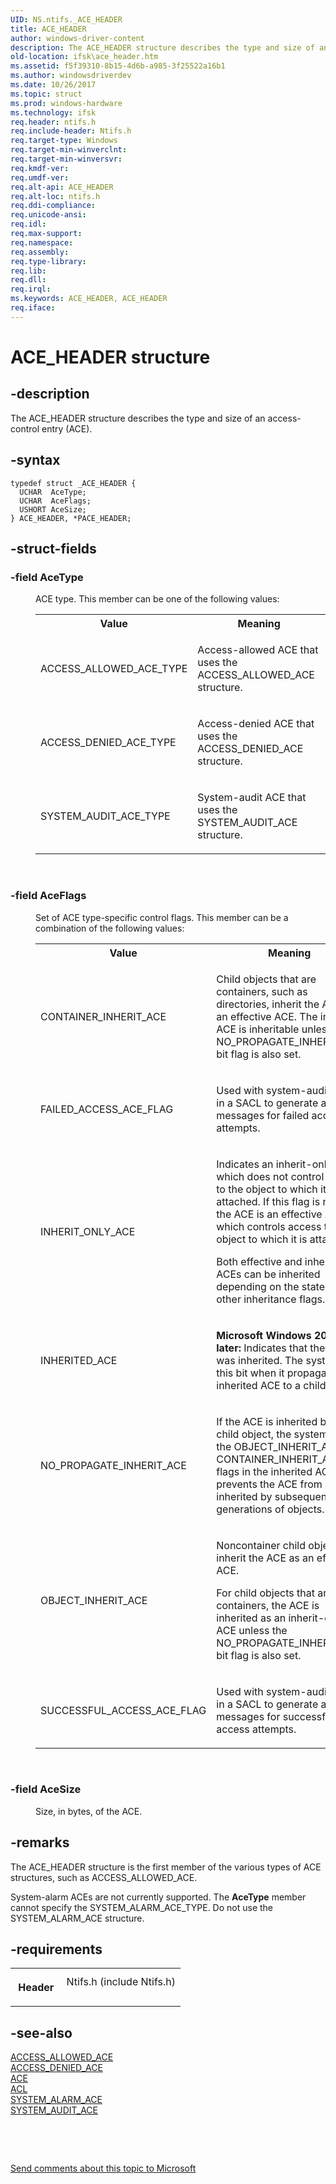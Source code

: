 ```yaml
---
UID: NS.ntifs._ACE_HEADER
title: ACE_HEADER
author: windows-driver-content
description: The ACE_HEADER structure describes the type and size of an access-control entry (ACE).
old-location: ifsk\ace_header.htm
ms.assetid: f5f39310-8b15-4d6b-a985-3f25522a16b1
ms.author: windowsdriverdev
ms.date: 10/26/2017
ms.topic: struct
ms.prod: windows-hardware
ms.technology: ifsk
req.header: ntifs.h
req.include-header: Ntifs.h
req.target-type: Windows
req.target-min-winverclnt: 
req.target-min-winversvr: 
req.kmdf-ver: 
req.umdf-ver: 
req.alt-api: ACE_HEADER
req.alt-loc: ntifs.h
req.ddi-compliance: 
req.unicode-ansi: 
req.idl: 
req.max-support: 
req.namespace: 
req.assembly: 
req.type-library: 
req.lib: 
req.dll: 
req.irql: 
ms.keywords: ACE_HEADER, ACE_HEADER
req.iface: 
---
```


# ACE_HEADER structure



## -description
<p>The ACE_HEADER structure describes the type and size of an access-control entry (ACE). </p>


## -syntax

````
typedef struct _ACE_HEADER {
  UCHAR  AceType;
  UCHAR  AceFlags;
  USHORT AceSize;
} ACE_HEADER, *PACE_HEADER;
````


## -struct-fields
<dl>

### -field <b>AceType</b>

<dd>
<p>ACE type. This member can be one of the following values: </p>
<table>
<tr>
<th>Value</th>
<th>Meaning</th>
</tr>
<tr>
<td>
<p>ACCESS_ALLOWED_ACE_TYPE</p>
</td>
<td>
<p>Access-allowed ACE that uses the ACCESS_ALLOWED_ACE structure.</p>
</td>
</tr>
<tr>
<td>
<p>ACCESS_DENIED_ACE_TYPE</p>
</td>
<td>
<p>Access-denied ACE that uses the ACCESS_DENIED_ACE structure.</p>
</td>
</tr>
<tr>
<td>
<p>SYSTEM_AUDIT_ACE_TYPE</p>
</td>
<td>
<p>System-audit ACE that uses the SYSTEM_AUDIT_ACE structure.</p>
</td>
</tr>
</table>
<p> </p>
</dd>

### -field <b>AceFlags</b>

<dd>
<p>Set of ACE type-specific control flags. This member can be a combination of the following values: </p>
<table>
<tr>
<th>Value</th>
<th>Meaning</th>
</tr>
<tr>
<td>
<p>CONTAINER_INHERIT_ACE</p>
</td>
<td>
<p>Child objects that are containers, such as directories, inherit the ACE as an effective ACE. The inherited ACE is inheritable unless the NO_PROPAGATE_INHERIT_ACE bit flag is also set. </p>
</td>
</tr>
<tr>
<td>
<p>FAILED_ACCESS_ACE_FLAG</p>
</td>
<td>
<p>Used with system-audit ACEs in a SACL to generate audit messages for failed access attempts.</p>
</td>
</tr>
<tr>
<td>
<p>INHERIT_ONLY_ACE</p>
</td>
<td>
<p>Indicates an inherit-only ACE which does not control access to the object to which it is attached. If this flag is not set, the ACE is an effective ACE which controls access to the object to which it is attached. </p>
<p>Both effective and inherit-only ACEs can be inherited depending on the state of the other inheritance flags. </p>
</td>
</tr>
<tr>
<td>
<p>INHERITED_ACE</p>
</td>
<td>
<p><b>Microsoft Windows 2000 or later: </b>Indicates that the ACE was inherited. The system sets this bit when it propagates an inherited ACE to a child object. </p>
</td>
</tr>
<tr>
<td>
<p>NO_PROPAGATE_INHERIT_ACE</p>
</td>
<td>
<p>If the ACE is inherited by a child object, the system clears the OBJECT_INHERIT_ACE and CONTAINER_INHERIT_ACE flags in the inherited ACE. This prevents the ACE from being inherited by subsequent generations of objects. </p>
</td>
</tr>
<tr>
<td>
<p>OBJECT_INHERIT_ACE</p>
</td>
<td>
<p>Noncontainer child objects inherit the ACE as an effective ACE. </p>
<p>For child objects that are containers, the ACE is inherited as an inherit-only ACE unless the NO_PROPAGATE_INHERIT_ACE bit flag is also set.</p>
</td>
</tr>
<tr>
<td>
<p>SUCCESSFUL_ACCESS_ACE_FLAG</p>
</td>
<td>
<p>Used with system-audit ACEs in a SACL to generate audit messages for successful access attempts. </p>
</td>
</tr>
</table>
<p> </p>
</dd>

### -field <b>AceSize</b>

<dd>
<p>Size, in bytes, of the ACE. </p>
</dd>
</dl>

## -remarks
<p>The ACE_HEADER structure is the first member of the various types of ACE structures, such as ACCESS_ALLOWED_ACE. </p>

<p>System-alarm ACEs are not currently supported. The <b>AceType</b> member cannot specify the SYSTEM_ALARM_ACE_TYPE. Do not use the SYSTEM_ALARM_ACE structure. </p>

## -requirements
<table>
<tr>
<th width="30%">
<p>Header</p>
</th>
<td width="70%">
<dl>
<dt>Ntifs.h (include Ntifs.h)</dt>
</dl>
</td>
</tr>
</table>

## -see-also
<dl>
<dt>
<a href="https://msdn.microsoft.com/library/windows/hardware/ff538796">ACCESS_ALLOWED_ACE</a>
</dt>
<dt>
<a href="https://msdn.microsoft.com/library/windows/hardware/ff538831">ACCESS_DENIED_ACE</a>
</dt>
<dt>
<a href="https://msdn.microsoft.com/library/windows/hardware/ff538844">ACE</a>
</dt>
<dt>
<a href="https://msdn.microsoft.com/library/windows/hardware/ff538866">ACL</a>
</dt>
<dt>
<a href="https://msdn.microsoft.com/library/windows/hardware/ff556769">SYSTEM_ALARM_ACE</a>
</dt>
<dt>
<a href="https://msdn.microsoft.com/library/windows/hardware/ff556771">SYSTEM_AUDIT_ACE</a>
</dt>
</dl>
<p> </p>
<p> </p>
<p><a href="mailto:wsddocfb@microsoft.com?subject=Documentation%20feedback [ifsk\ifsk]:%20ACE_HEADER structure%20 RELEASE:%20(10/26/2017)&amp;body=%0A%0APRIVACY STATEMENT%0A%0AWe use your feedback to improve the documentation. We don't use your email address for any other purpose, and we'll remove your email address from our system after the issue that you're reporting is fixed. While we're working to fix this issue, we might send you an email message to ask for more info. Later, we might also send you an email message to let you know that we've addressed your feedback.%0A%0AFor more info about Microsoft's privacy policy, see http://privacy.microsoft.com/en-us/default.aspx." title="Send comments about this topic to Microsoft">Send comments about this topic to Microsoft</a></p>
